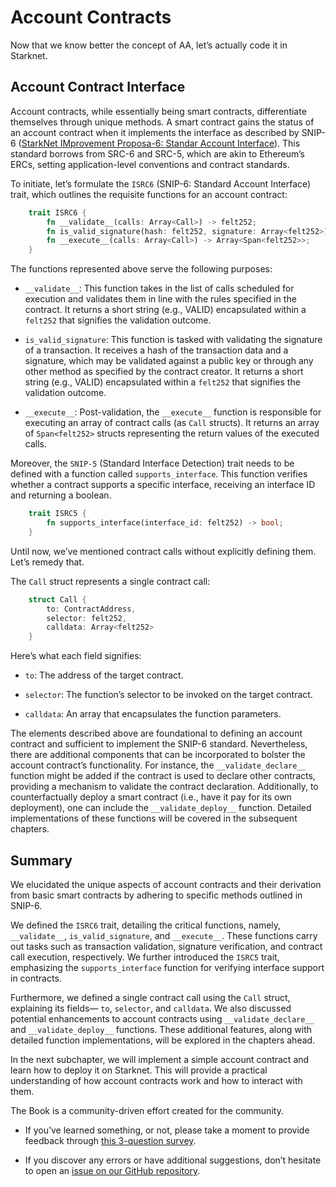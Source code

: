 # Account Contracts

Now that we know better the concept of AA, let’s actually code it in
Starknet.

## Account Contract Interface

Account contracts, while essentially being smart contracts,
differentiate themselves through unique methods. A smart contract gains
the status of an account contract when it implements the interface as
described by SNIP-6 ([StarkNet IMprovement Proposa-6: Standar Account
Interface](https://github.com/ericnordelo/SNIPs/blob/feat/standard-account/SNIPS/snip-6.md)).
This standard borrows from SRC-6 and SRC-5, which are akin to Ethereum’s
ERCs, setting application-level conventions and contract standards.

To initiate, let’s formulate the `ISRC6` (SNIP-6: Standard Account
Interface) trait, which outlines the requisite functions for an account
contract:

```rust
    trait ISRC6 {
        fn __validate__(calls: Array<Call>) -> felt252;
        fn is_valid_signature(hash: felt252, signature: Array<felt252>) -> felt252;
        fn __execute__(calls: Array<Call>) -> Array<Span<felt252>>;
    }
```

The functions represented above serve the following purposes:

-   `__validate__`: This function takes in the list of calls scheduled
    for execution and validates them in line with the rules specified in
    the contract. It returns a short string (e.g., VALID) encapsulated
    within a `felt252` that signifies the validation outcome.

-   `is_valid_signature`: This function is tasked with validating the
    signature of a transaction. It receives a hash of the transaction
    data and a signature, which may be validated against a public key or
    through any other method as specified by the contract creator. It
    returns a short string (e.g., VALID) encapsulated within a `felt252`
    that signifies the validation outcome.

-   `__execute__`: Post-validation, the `__execute__` function is
    responsible for executing an array of contract calls (as `Call`
    structs). It returns an array of `Span<felt252>` structs
    representing the return values of the executed calls.

Moreover, the `SNIP-5` (Standard Interface Detection) trait needs to be
defined with a function called `supports_interface`. This function
verifies whether a contract supports a specific interface, receiving an
interface ID and returning a boolean.

```rust
    trait ISRC5 {
        fn supports_interface(interface_id: felt252) -> bool;
    }
```

Until now, we’ve mentioned contract calls without explicitly defining
them. Let’s remedy that.

The `Call` struct represents a single contract call:

```rust
    struct Call {
        to: ContractAddress,
        selector: felt252,
        calldata: Array<felt252>
    }
```

Here’s what each field signifies:

-   `to`: The address of the target contract.

-   `selector`: The function’s selector to be invoked on the target
    contract.

-   `calldata`: An array that encapsulates the function parameters.

The elements described above are foundational to defining an account
contract and sufficient to implement the SNIP-6 standard. Nevertheless,
there are additional components that can be incorporated to bolster the
account contract’s functionality. For instance, the
`__validate_declare__` function might be added if the contract is used
to declare other contracts, providing a mechanism to validate the
contract declaration. Additionally, to counterfactually deploy a smart
contract (i.e., have it pay for its own deployment), one can include the
`__validate_deploy__` function. Detailed implementations of these
functions will be covered in the subsequent chapters.

## Summary

We elucidated the unique aspects of account contracts and their
derivation from basic smart contracts by adhering to specific methods
outlined in SNIP-6.

We defined the `ISRC6` trait, detailing the critical functions, namely,
`__validate__`, `is_valid_signature`, and `__execute__`. These functions
carry out tasks such as transaction validation, signature verification,
and contract call execution, respectively. We further introduced the
`ISRC5` trait, emphasizing the `supports_interface` function for
verifying interface support in contracts.

Furthermore, we defined a single contract call using the `Call` struct,
explaining its fields— `to`, `selector`, and `calldata`. We also
discussed potential enhancements to account contracts using
`__validate_declare__` and `__validate_deploy__` functions. These
additional features, along with detailed function implementations, will
be explored in the chapters ahead.

In the next subchapter, we will implement a simple account contract and
learn how to deploy it on Starknet. This will provide a practical
understanding of how account contracts work and how to interact with
them.

The Book is a community-driven effort created for the community.

-   If you’ve learned something, or not, please take a moment to provide
    feedback through [this 3-question
    survey](https://a.sprig.com/WTRtdlh2VUlja09lfnNpZDo4MTQyYTlmMy03NzdkLTQ0NDEtOTBiZC01ZjAyNDU0ZDgxMzU=).

-   If you discover any errors or have additional suggestions, don’t
    hesitate to open an [issue on our GitHub
    repository](https://github.com/starknet-edu/starknetbook/issues).
